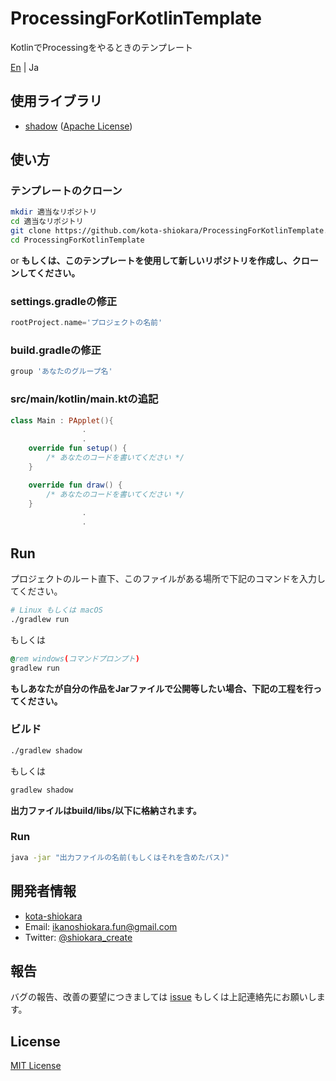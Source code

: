 # ProcessingForKotlinTemplate
KotlinでProcessingをやるときのテンプレート  

[En](./README.md) | Ja  

## 使用ライブラリ
- [shadow](https://github.com/johnrengelman/shadow) ([Apache License](http://www.apache.org/licenses/LICENSE-2.0))

## 使い方
### テンプレートのクローン
```bash
mkdir 適当なリポジトリ
cd 適当なリポジトリ
git clone https://github.com/kota-shiokara/ProcessingForKotlinTemplate.git
cd ProcessingForKotlinTemplate
```
or
**もしくは、このテンプレートを使用して新しいリポジトリを作成し、クローンしてください。**

### settings.gradleの修正
```settings.gradle
rootProject.name='プロジェクトの名前'
```

### build.gradleの修正
```build.gradle
group 'あなたのグループ名'
```

### src/main/kotlin/main.ktの追記
```kt
class Main : PApplet(){
                .
                .
    override fun setup() {
        /* あなたのコードを書いてください */
    }

    override fun draw() {
        /* あなたのコードを書いてください */
    }
                .
                .
```

## Run
プロジェクトのルート直下、このファイルがある場所で下記のコマンドを入力してください。
```bash
# Linux もしくは macOS
./gradlew run
```
もしくは
```cmd
@rem windows(コマンドプロンプト)
gradlew run
```

**もしあなたが自分の作品をJarファイルで公開等したい場合、下記の工程を行ってください。**

### ビルド
```bash
./gradlew shadow
```
もしくは
```cmd
gradlew shadow
```
**出力ファイルはbuild/libs/以下に格納されます。**

### Run
```bash
java -jar "出力ファイルの名前(もしくはそれを含めたパス)"
```

## 開発者情報
- [kota-shiokara](https://github.com/kota-shiokara)
- Email: ikanoshiokara.fun@gmail.com
- Twitter: [@shiokara_create](https://twitter.com/shiokara_create)

## 報告
バグの報告、改善の要望につきましては [issue](https://github.com/kota-shiokara/ProcessingForKotlinTemplate/issues) もしくは上記連絡先にお願いします。  

## License
[MIT License](https://choosealicense.com/licenses/mit/)
